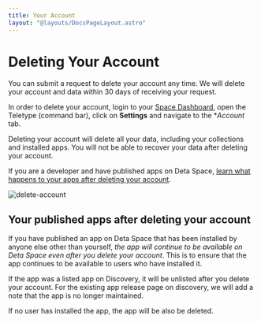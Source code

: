 ```yaml
---
title: Your Account
layout: "@layouts/DocsPageLayout.astro"
---
```


# Deleting Your Account 

You can submit a request to delete your account any time. We will delete your account and data within 30 days of receiving your request.

In order to delete your account, login to your [Space Dashboard](https://deta.space), open the Teletype (command bar), click on **Settings** and navigate to the **Account* tab.

Deleting your account will delete all your data, including your collections and installed apps. You will not be able to recover your data after deleting your account. 

If you are a developer and have published apps on Deta Space, [learn what happens to your apps after deleting your account](#your-published-apps-after-deleting-your-account).

![delete-account](/docs_assets/use/account-deletion-1.png)

## Your published apps after deleting your account

If you have published an app on Deta Space that has been installed by anyone else other than yourself, _the app will continue to be available on Deta Space even after you delete your account_.
This is to ensure that the app continues to be available to users who have installed it.

If the app was a listed app on Discovery, it will be unlisted after you delete your account. For the existing app release page on discovery, we will add a note that the app is no longer maintained.

If no user has installed the app, the app will be also be deleted. 


